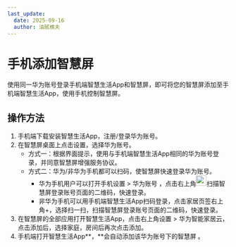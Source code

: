 ```yaml
---
last_update:
  date: 2025-09-16
  author: 油腻樵夫
---
```


# 手机添加智慧屏

使用同一华为账号登录手机端智慧生活App和智慧屏，即可将您的智慧屏添加至手机端智慧生活App，使用手机控制智慧屏。

## 操作方法

1.  手机端下载安装智慧生活App，注册/登录华为账号。
2.  在智慧屏桌面上点击设置，选择华为账号。
    +   方式一：根据界面提示，使用与手机端智慧生活App相同的华为账号登录，并同意智慧屏增强服务协议。
    +   方式二：华为/非华为手机都可以扫码，使智慧屏快速登录华为账号。
        +   华为手机用户可以打开手机设置 > 华为账号 ，点击右上角<img src="https://tips-p01-drcn.dbankcdn.cn/hwtips/topic/V0FM/zh-CN/zh-cn_image_0000002332162233.png" width="24" height="24"/>扫描智慧屏登录账号页面的二维码，快速登录。
        +   非华为手机可以用手机端智慧生活App扫码登录，点击家居页签右上角+，选择扫一扫，扫描智慧屏登录账号页面的二维码，快速登录。
3.  在智慧屏的全部应用打开智慧生活App，点击右上角设置 > 华为智能家居云，点击添加后，选择家庭，房间后再次点击添加。
4.  手机端打开智慧生活App**，**会自动添加该华为账号下的智慧屏 。